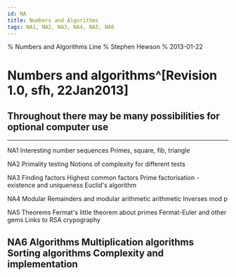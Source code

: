 ```yaml
---
id: NA
title: Numbers and Algorithms
tags: NA1, NA2, NA3, NA4, NA5, NA6
---
```

% Numbers and Algorithms Line
% Stephen Hewson
% 2013-01-22

# Numbers and algorithms^[Revision 1.0, sfh, 22Jan2013]

## Throughout there may be many possibilities for optional computer use

-----      ---------------------------- ----------------------------------------------            
NA1        Interesting number sequences Primes, square, fib, triangle

NA2        Primality testing            Notions of complexity for different tests

NA3        Finding factors              Highest common factors
                                        Prime factorisation - existence and uniqueness
                                        Euclid's algorithm

NA4        Modular                      Remainders and modular arithmetic
           arithmetic                   Inverses mod p

NA5        Theorems                     Fermat's little theorem
           about primes                 Fermat-Euler and other gems
                                        Links to RSA crypography

NA6        Algorithms                   Multiplication algorithms
                                        Sorting algorithms
                                        Complexity and implementation
----------------------------------------------------------------------------------------     
                            
                                                                               
















